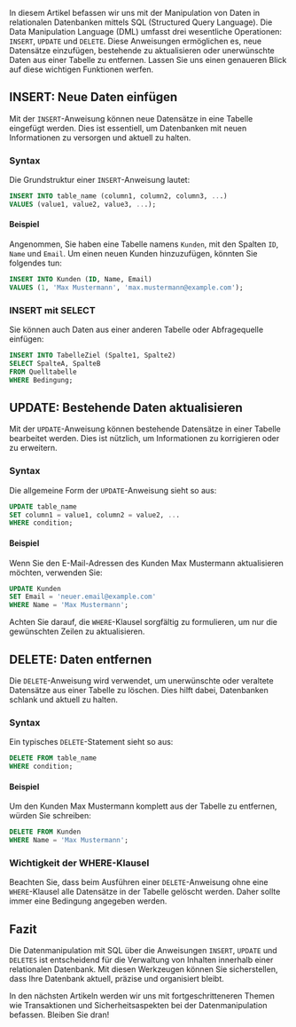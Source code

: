 In diesem Artikel befassen wir uns mit der Manipulation von Daten in relationalen Datenbanken mittels SQL (Structured Query Language). Die Data Manipulation Language (DML) umfasst drei wesentliche Operationen: `INSERT`, `UPDATE` und `DELETE`. Diese Anweisungen ermöglichen es, neue Datensätze einzufügen, bestehende zu aktualisieren oder unerwünschte Daten aus einer Tabelle zu entfernen. Lassen Sie uns einen genaueren Blick auf diese wichtigen Funktionen werfen.

## INSERT: Neue Daten einfügen

Mit der `INSERT`-Anweisung können neue Datensätze in eine Tabelle eingefügt werden. Dies ist essentiell, um Datenbanken mit neuen Informationen zu versorgen und aktuell zu halten.

### Syntax

Die Grundstruktur einer `INSERT`-Anweisung lautet:

```sql
INSERT INTO table_name (column1, column2, column3, ...)
VALUES (value1, value2, value3, ...);
```

#### Beispiel

Angenommen, Sie haben eine Tabelle namens `Kunden`, mit den Spalten `ID`, `Name` und `Email`. Um einen neuen Kunden hinzuzufügen, könnten Sie folgendes tun:

```sql
INSERT INTO Kunden (ID, Name, Email)
VALUES (1, 'Max Mustermann', 'max.mustermann@example.com');
```

### INSERT mit SELECT

Sie können auch Daten aus einer anderen Tabelle oder Abfragequelle einfügen:

```sql
INSERT INTO TabelleZiel (Spalte1, Spalte2)
SELECT SpalteA, SpalteB
FROM Quelltabelle
WHERE Bedingung;
```

## UPDATE: Bestehende Daten aktualisieren

Mit der `UPDATE`-Anweisung können bestehende Datensätze in einer Tabelle bearbeitet werden. Dies ist nützlich, um Informationen zu korrigieren oder zu erweitern.

### Syntax

Die allgemeine Form der `UPDATE`-Anweisung sieht so aus:

```sql
UPDATE table_name
SET column1 = value1, column2 = value2, ...
WHERE condition;
```

#### Beispiel

Wenn Sie den E-Mail-Adressen des Kunden Max Mustermann aktualisieren möchten, verwenden Sie:

```sql
UPDATE Kunden
SET Email = 'neuer.email@example.com'
WHERE Name = 'Max Mustermann';
```

Achten Sie darauf, die `WHERE`-Klausel sorgfältig zu formulieren, um nur die gewünschten Zeilen zu aktualisieren.

## DELETE: Daten entfernen

Die `DELETE`-Anweisung wird verwendet, um unerwünschte oder veraltete Datensätze aus einer Tabelle zu löschen. Dies hilft dabei, Datenbanken schlank und aktuell zu halten.

### Syntax

Ein typisches `DELETE`-Statement sieht so aus:

```sql
DELETE FROM table_name
WHERE condition;
```

#### Beispiel

Um den Kunden Max Mustermann komplett aus der Tabelle zu entfernen, würden Sie schreiben:

```sql
DELETE FROM Kunden
WHERE Name = 'Max Mustermann';
```

### Wichtigkeit der WHERE-Klausel

Beachten Sie, dass beim Ausführen einer `DELETE`-Anweisung ohne eine `WHERE`-Klausel alle Datensätze in der Tabelle gelöscht werden. Daher sollte immer eine Bedingung angegeben werden.

## Fazit

Die Datenmanipulation mit SQL über die Anweisungen `INSERT`, `UPDATE` und `DELETES` ist entscheidend für die Verwaltung von Inhalten innerhalb einer relationalen Datenbank. Mit diesen Werkzeugen können Sie sicherstellen, dass Ihre Datenbank aktuell, präzise und organisiert bleibt.

In den nächsten Artikeln werden wir uns mit fortgeschritteneren Themen wie Transaktionen und Sicherheitsaspekten bei der Datenmanipulation befassen. Bleiben Sie dran!